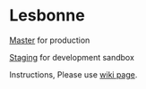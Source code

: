 # Lesbonne

[Master](https://github.com/Yuchengw/Lesbonne) for production 

[Staging](https://github.com/Yuchengw/Lesbonne/tree/staging) for development sandbox

Instructions, Please use [wiki page](https://github.com/Yuchengw/Lesbonne/wiki).
